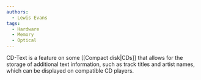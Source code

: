```yaml
---
authors: 
  - Lewis Evans
tags:
  - Hardware
  - Memory
  - Optical
---
```

CD-Text is a feature on some [[Compact disk|CDs]] that allows for the storage of additional text information, such as track titles and artist names, which can be displayed on compatible CD players.